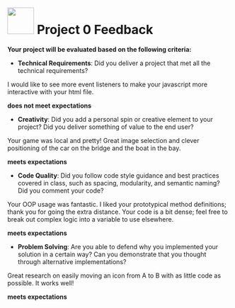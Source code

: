 # <img src="https://cloud.githubusercontent.com/assets/7833470/10423298/ea833a68-7079-11e5-84f8-0a925ab96893.png" width="60"> Project 0 Feedback

**Your project will be evaluated based on the following criteria:**

* **Technical Requirements**: Did you deliver a project that met all the technical requirements?

I would like to see more event listeners to make your javascript more interactive with your html file.

**does not meet expectations**

* **Creativity**: Did you add a personal spin or creative element to your project? Did you deliver something of value to the end user?

Your game was local and pretty! Great image selection and clever positioning of the car on the bridge and the boat in the bay.

**meets expectations**

* **Code Quality**: Did you follow code style guidance and best practices covered in class, such as spacing, modularity, and semantic naming? Did you comment your code?

Your OOP usage was fantastic.  I liked your prototypical method definitions; thank you for going the extra distance.  Your code is a bit dense; feel free to break out complex logic into a variable to use elsewhere.

**meets expectations**

* **Problem Solving**: Are you able to defend why you implemented your solution in a certain way? Can you demonstrate that you thought through alternative implementations?

Great research on easily moving an icon from A to B with as little code as possible.  It works well!

**meets expectations**
